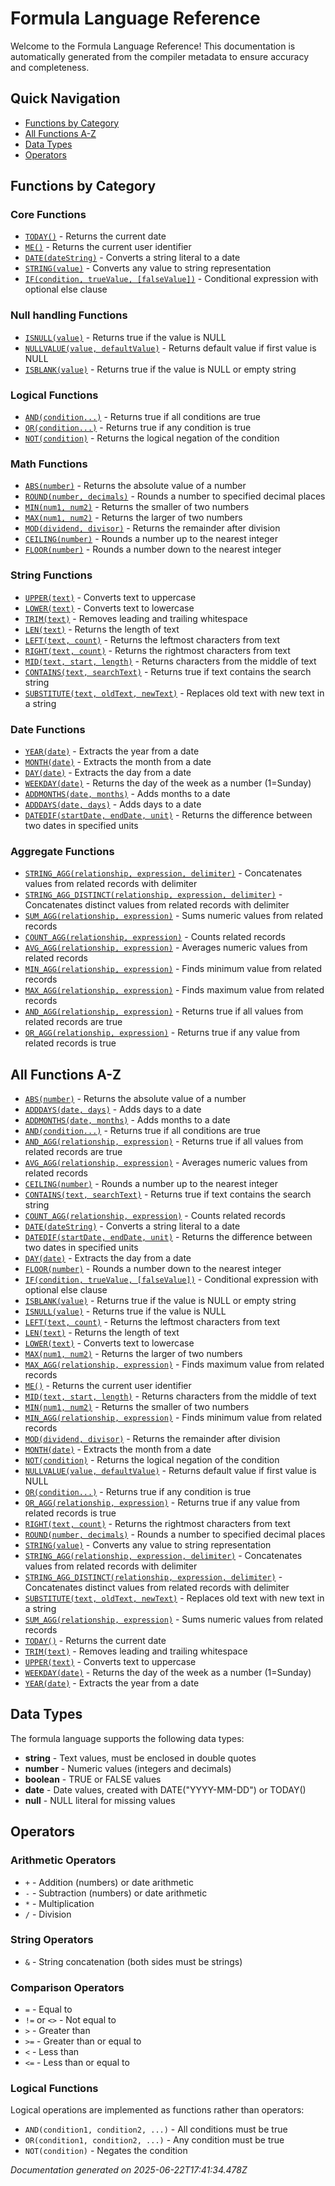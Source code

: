 # Formula Language Reference

Welcome to the Formula Language Reference! This documentation is automatically generated from the compiler metadata to ensure accuracy and completeness.

## Quick Navigation

- [Functions by Category](#functions-by-category)
- [All Functions A-Z](#all-functions-a-z)
- [Data Types](#data-types)
- [Operators](#operators)

## Functions by Category


### Core Functions

- [`TODAY()`](./functions/core.md#today) - Returns the current date
- [`ME()`](./functions/core.md#me) - Returns the current user identifier
- [`DATE(dateString)`](./functions/core.md#date) - Converts a string literal to a date
- [`STRING(value)`](./functions/core.md#string) - Converts any value to string representation
- [`IF(condition, trueValue, [falseValue])`](./functions/core.md#if) - Conditional expression with optional else clause


### Null handling Functions

- [`ISNULL(value)`](./functions/null-handling.md#isnull) - Returns true if the value is NULL
- [`NULLVALUE(value, defaultValue)`](./functions/null-handling.md#nullvalue) - Returns default value if first value is NULL
- [`ISBLANK(value)`](./functions/null-handling.md#isblank) - Returns true if the value is NULL or empty string


### Logical Functions

- [`AND(condition...)`](./functions/logical.md#and) - Returns true if all conditions are true
- [`OR(condition...)`](./functions/logical.md#or) - Returns true if any condition is true
- [`NOT(condition)`](./functions/logical.md#not) - Returns the logical negation of the condition


### Math Functions

- [`ABS(number)`](./functions/math.md#abs) - Returns the absolute value of a number
- [`ROUND(number, decimals)`](./functions/math.md#round) - Rounds a number to specified decimal places
- [`MIN(num1, num2)`](./functions/math.md#min) - Returns the smaller of two numbers
- [`MAX(num1, num2)`](./functions/math.md#max) - Returns the larger of two numbers
- [`MOD(dividend, divisor)`](./functions/math.md#mod) - Returns the remainder after division
- [`CEILING(number)`](./functions/math.md#ceiling) - Rounds a number up to the nearest integer
- [`FLOOR(number)`](./functions/math.md#floor) - Rounds a number down to the nearest integer


### String Functions

- [`UPPER(text)`](./functions/string.md#upper) - Converts text to uppercase
- [`LOWER(text)`](./functions/string.md#lower) - Converts text to lowercase
- [`TRIM(text)`](./functions/string.md#trim) - Removes leading and trailing whitespace
- [`LEN(text)`](./functions/string.md#len) - Returns the length of text
- [`LEFT(text, count)`](./functions/string.md#left) - Returns the leftmost characters from text
- [`RIGHT(text, count)`](./functions/string.md#right) - Returns the rightmost characters from text
- [`MID(text, start, length)`](./functions/string.md#mid) - Returns characters from the middle of text
- [`CONTAINS(text, searchText)`](./functions/string.md#contains) - Returns true if text contains the search string
- [`SUBSTITUTE(text, oldText, newText)`](./functions/string.md#substitute) - Replaces old text with new text in a string


### Date Functions

- [`YEAR(date)`](./functions/date.md#year) - Extracts the year from a date
- [`MONTH(date)`](./functions/date.md#month) - Extracts the month from a date
- [`DAY(date)`](./functions/date.md#day) - Extracts the day from a date
- [`WEEKDAY(date)`](./functions/date.md#weekday) - Returns the day of the week as a number (1=Sunday)
- [`ADDMONTHS(date, months)`](./functions/date.md#addmonths) - Adds months to a date
- [`ADDDAYS(date, days)`](./functions/date.md#adddays) - Adds days to a date
- [`DATEDIF(startDate, endDate, unit)`](./functions/date.md#datedif) - Returns the difference between two dates in specified units


### Aggregate Functions

- [`STRING_AGG(relationship, expression, delimiter)`](./functions/aggregate.md#string_agg) - Concatenates values from related records with delimiter
- [`STRING_AGG_DISTINCT(relationship, expression, delimiter)`](./functions/aggregate.md#string_agg_distinct) - Concatenates distinct values from related records with delimiter
- [`SUM_AGG(relationship, expression)`](./functions/aggregate.md#sum_agg) - Sums numeric values from related records
- [`COUNT_AGG(relationship, expression)`](./functions/aggregate.md#count_agg) - Counts related records
- [`AVG_AGG(relationship, expression)`](./functions/aggregate.md#avg_agg) - Averages numeric values from related records
- [`MIN_AGG(relationship, expression)`](./functions/aggregate.md#min_agg) - Finds minimum value from related records
- [`MAX_AGG(relationship, expression)`](./functions/aggregate.md#max_agg) - Finds maximum value from related records
- [`AND_AGG(relationship, expression)`](./functions/aggregate.md#and_agg) - Returns true if all values from related records are true
- [`OR_AGG(relationship, expression)`](./functions/aggregate.md#or_agg) - Returns true if any value from related records is true


## All Functions A-Z

- [`ABS(number)`](./functions/math.md#abs) - Returns the absolute value of a number
- [`ADDDAYS(date, days)`](./functions/date.md#adddays) - Adds days to a date
- [`ADDMONTHS(date, months)`](./functions/date.md#addmonths) - Adds months to a date
- [`AND(condition...)`](./functions/logical.md#and) - Returns true if all conditions are true
- [`AND_AGG(relationship, expression)`](./functions/aggregate.md#and_agg) - Returns true if all values from related records are true
- [`AVG_AGG(relationship, expression)`](./functions/aggregate.md#avg_agg) - Averages numeric values from related records
- [`CEILING(number)`](./functions/math.md#ceiling) - Rounds a number up to the nearest integer
- [`CONTAINS(text, searchText)`](./functions/string.md#contains) - Returns true if text contains the search string
- [`COUNT_AGG(relationship, expression)`](./functions/aggregate.md#count_agg) - Counts related records
- [`DATE(dateString)`](./functions/core.md#date) - Converts a string literal to a date
- [`DATEDIF(startDate, endDate, unit)`](./functions/date.md#datedif) - Returns the difference between two dates in specified units
- [`DAY(date)`](./functions/date.md#day) - Extracts the day from a date
- [`FLOOR(number)`](./functions/math.md#floor) - Rounds a number down to the nearest integer
- [`IF(condition, trueValue, [falseValue])`](./functions/core.md#if) - Conditional expression with optional else clause
- [`ISBLANK(value)`](./functions/null-handling.md#isblank) - Returns true if the value is NULL or empty string
- [`ISNULL(value)`](./functions/null-handling.md#isnull) - Returns true if the value is NULL
- [`LEFT(text, count)`](./functions/string.md#left) - Returns the leftmost characters from text
- [`LEN(text)`](./functions/string.md#len) - Returns the length of text
- [`LOWER(text)`](./functions/string.md#lower) - Converts text to lowercase
- [`MAX(num1, num2)`](./functions/math.md#max) - Returns the larger of two numbers
- [`MAX_AGG(relationship, expression)`](./functions/aggregate.md#max_agg) - Finds maximum value from related records
- [`ME()`](./functions/core.md#me) - Returns the current user identifier
- [`MID(text, start, length)`](./functions/string.md#mid) - Returns characters from the middle of text
- [`MIN(num1, num2)`](./functions/math.md#min) - Returns the smaller of two numbers
- [`MIN_AGG(relationship, expression)`](./functions/aggregate.md#min_agg) - Finds minimum value from related records
- [`MOD(dividend, divisor)`](./functions/math.md#mod) - Returns the remainder after division
- [`MONTH(date)`](./functions/date.md#month) - Extracts the month from a date
- [`NOT(condition)`](./functions/logical.md#not) - Returns the logical negation of the condition
- [`NULLVALUE(value, defaultValue)`](./functions/null-handling.md#nullvalue) - Returns default value if first value is NULL
- [`OR(condition...)`](./functions/logical.md#or) - Returns true if any condition is true
- [`OR_AGG(relationship, expression)`](./functions/aggregate.md#or_agg) - Returns true if any value from related records is true
- [`RIGHT(text, count)`](./functions/string.md#right) - Returns the rightmost characters from text
- [`ROUND(number, decimals)`](./functions/math.md#round) - Rounds a number to specified decimal places
- [`STRING(value)`](./functions/core.md#string) - Converts any value to string representation
- [`STRING_AGG(relationship, expression, delimiter)`](./functions/aggregate.md#string_agg) - Concatenates values from related records with delimiter
- [`STRING_AGG_DISTINCT(relationship, expression, delimiter)`](./functions/aggregate.md#string_agg_distinct) - Concatenates distinct values from related records with delimiter
- [`SUBSTITUTE(text, oldText, newText)`](./functions/string.md#substitute) - Replaces old text with new text in a string
- [`SUM_AGG(relationship, expression)`](./functions/aggregate.md#sum_agg) - Sums numeric values from related records
- [`TODAY()`](./functions/core.md#today) - Returns the current date
- [`TRIM(text)`](./functions/string.md#trim) - Removes leading and trailing whitespace
- [`UPPER(text)`](./functions/string.md#upper) - Converts text to uppercase
- [`WEEKDAY(date)`](./functions/date.md#weekday) - Returns the day of the week as a number (1=Sunday)
- [`YEAR(date)`](./functions/date.md#year) - Extracts the year from a date

## Data Types

The formula language supports the following data types:

- **string** - Text values, must be enclosed in double quotes
- **number** - Numeric values (integers and decimals)
- **boolean** - TRUE or FALSE values
- **date** - Date values, created with DATE("YYYY-MM-DD") or TODAY()
- **null** - NULL literal for missing values

## Operators

### Arithmetic Operators
- `+` - Addition (numbers) or date arithmetic
- `-` - Subtraction (numbers) or date arithmetic  
- `*` - Multiplication
- `/` - Division

### String Operators
- `&` - String concatenation (both sides must be strings)

### Comparison Operators
- `=` - Equal to
- `!=` or `<>` - Not equal to
- `>` - Greater than
- `>=` - Greater than or equal to
- `<` - Less than
- `<=` - Less than or equal to

### Logical Functions
Logical operations are implemented as functions rather than operators:
- `AND(condition1, condition2, ...)` - All conditions must be true
- `OR(condition1, condition2, ...)` - Any condition must be true
- `NOT(condition)` - Negates the condition

*Documentation generated on 2025-06-22T17:41:34.478Z*
